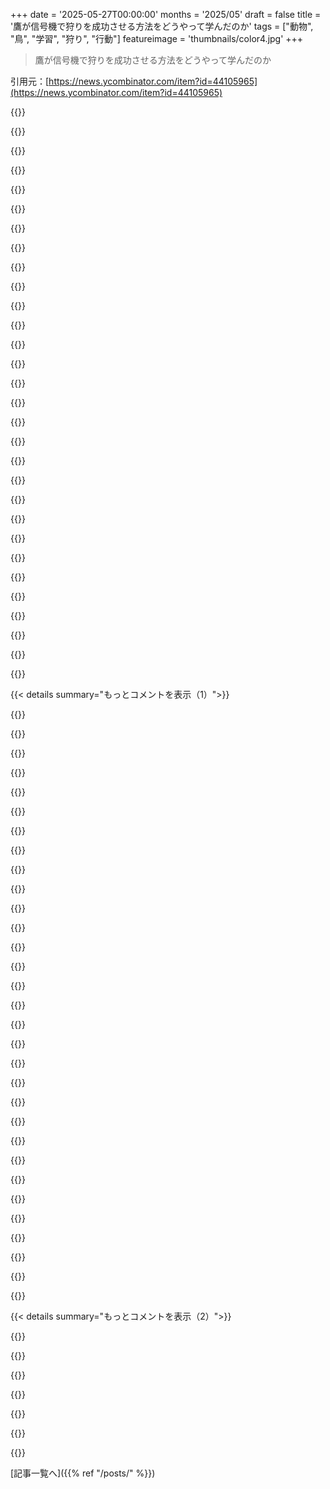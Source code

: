 +++
date = '2025-05-27T00:00:00'
months = '2025/05'
draft = false
title = '鷹が信号機で狩りを成功させる方法をどうやって学んだのか'
tags = ["動物", "鳥", "学習", "狩り", "行動"]
featureimage = 'thumbnails/color4.jpg'
+++

> 鷹が信号機で狩りを成功させる方法をどうやって学んだのか

引用元：[https://news.ycombinator.com/item?id=44105965](https://news.ycombinator.com/item?id=44105965)




{{<matomeQuote body="俺も似たような経験あるよ。LHBSでCessna 152でタキシングしてたら、鳥がいっぱいいたんだ。無線連絡したら鳥たちがパッと散ったんだけど、俺の飛行機の進路から外れた鳥は残ってた。鳥たちが飛行機の動きを学習して、どこへ向かうか予測してるのかなって思ったんだ。偶然か、エンジンの音で散っただけかもだけどね。" userName="krisoft" createdAt="2025/05/27 12:34:44" color="#ff5733">}}




{{<matomeQuote body="鳩とか雀も、車のすぐそばをすり抜けるの見るよね。そういや俺も同じことするし！雀は空中で虫捕るし、椋鳥もそうだっけな。動きを予測するのは第二の天性なんだろうね、きっと。" userName="throwanem" createdAt="2025/05/27 14:55:58" color="">}}




{{<matomeQuote body="まあ、そこには生存者バイアスがあるのは当然だよね。避けられなかったやつは見ないわけだし…" userName="vikingerik" createdAt="2025/05/27 15:20:13" color="">}}




{{<matomeQuote body="でもなんであんなギリギリ攻めるのか不思議になるよね。どんなメリットがあるんだろう。いくつかそれっぽい理由は考えられるけど、どれも自明ってわけじゃないんだ。" userName="im3w1l" createdAt="2025/05/27 15:43:46" color="">}}




{{<matomeQuote body="大学時代、ガチョウが歩道を占領してて、全然動かなかったんだ。人間が攻撃しないって学んでるんだろうね。近所のアヒルやガチョウも、人間がすぐ捕まえられないって分かってる距離なら平気みたい。動物は必ずしも最適化してるんじゃなくて、経験で学んだり、時には自信過剰になったり、遊びの時間も大事にしてるんだと思うよ。人間と似てるんじゃないかな。" userName="Dove" createdAt="2025/05/28 16:42:35" color="#38d3d3">}}




{{<matomeQuote body="昔、テニスボール真っすぐ上に投げたら、ちょうど鳥が飛んできて、右にクルッと回って1センチくらいで避けたことあるよ。" userName="blarg1" createdAt="2025/05/27 15:55:02" color="">}}




{{<matomeQuote body="ガチョウは人間に対して自信を持ってる理由が一つじゃないんだ。奴らにはちょっかい出さない方がいいよ。" userName="throwanem" createdAt="2025/05/28 20:24:02" color="">}}




{{<matomeQuote body="鳥の気持ちなんて本当は分からないけどさ、奴らの時間の感覚は俺たちと全然違うんだろうなって想像する。" userName="throwanem" createdAt="2025/05/27 15:56:24" color="">}}




{{<matomeQuote body="「flicker fusion rate」って検索すると詳しく学べるよ。" userName="dmd" createdAt="2025/05/27 16:33:55" color="">}}




{{<matomeQuote body="んー、どうだろうね。奴らは「ボンク（ぶつかる）」より「ホンク（鳴く）」って感じじゃない？彼らが攻撃的で威嚇する力があるのは分かるけど、ガチョウと人間が戦ったら、人間は噛まれたりアザできるくらいで、ガチョウは死ぬリスクがあるわけでしょ。俺はサソリと同じくらいの脅威かなって思う。戦いたくはないけど、戦うことになってもどっちが勝つか心配はしないな。まあ、クレイジーな人間はガチョウを心配すべきだけど、ガチョウの方がクレイジーな人間を心配する理由はもっとあるはず！" userName="Dove" createdAt="2025/05/30 01:41:24" color="#ff5733">}}




{{<matomeQuote body="ハチとかガチョウってマジで危ないけど、いざって時に使える暴力もすごいし、数も圧倒的に多いよね。あんたは自分がちゃんと立っていられるって思ってるみたいだけど、俺にはわかるよ。もしかしたらあんたは必要なキックボクサーなのかもね。もしそうじゃないなら、それは夢だよ。どんなケンカでもそうだけど、一旦倒されちゃったら後はもう何でもありだからね。地球上に俺が怖がるハチなんていないよ。会ったことある友達みたいなハチと、まだ会ってないだけのハチだけ。キッチンや玄関で相手したことあるし、酔っぱらった baldfaced yellowjackets が100匹いる真ん中にいたこともあるけど、怖いどころか全然大丈夫だった。別に俺が奴らの武器に免疫があるなんてバカなこと思ってるわけじゃないよ！ただ、奴らが俺に武器を使おうって思わせないのがどれだけ簡単か知ってるからね。ガチョウや白鳥の近くを歩く時は、いつもすごく気をつけて小さく歩いてるんだ。うっかり脅威に思われないようにね。まあ、あんたがどうするかはあんたの自由だよ。あんたの勝算がどうだろうと俺には関係ないし。鳥たちが引き続きあんたを本気で相手しないことと、ヒナとか神に誓って cygnet だけは絶対に怖がらせないことを願ってるよ。" userName="throwanem" createdAt="2025/05/30 13:04:20" color="">}}




{{<matomeQuote body="確かに、野生動物、たとえ小さくても、敬意を持って距離を置くべきってのは同意だよ。人間がガチョウに喧嘩売るべきって意味で言ったわけじゃないんだ。ケンカは何が起こるかわからないし、理由なくガチョウと戦うのが無謀だってのは完全に同意。それに、それは意地悪だよね。何かより強くても、それを虐待しちゃいけない。人間とガチョウが互いにどれだけ危険か、って評価は、別に挑戦状みたいな意味じゃなくて、ただそのことについて率直に思ったことなんだ。どっちにしても、もちろんガチョウには敬意を持って優しくするべきだよ。人間とガチョウの強さに関する話は、俺の最初のポイントとは実は関係ないんだ。俺が言いたかったのは、ガチョウの人間に対する度胸はグループによって違うし、”紙一重”どころか、人間が避けてくれることに賭けてるような極端なのもいるってこと。あるいは、俺が珍しいものを見ただけで、ただその日は Snow White みたいになってただけかもね（笑）。もっと一般的な話として、動物の行動は常に最適化問題の解決策として考える必要はないんだ。最終的にはそう信じるかどうかは別として、すぐにわかることとして、奴らの personality や経験も関係してくるし、たまに変な決断をすることもあるってことさ。" userName="Dove" createdAt="2025/06/01 03:28:54" color="">}}




{{<matomeQuote body="鳥類学者じゃないけど、鳥って体内に磁気コンパスセンサーを組み込んでると思うんだ。だから、電波の磁気的な部分を拾えるのか、ってのは興味深いね。可能性はすごく低いけど、そうだったらクールだよね。追記: https://www.sciencedaily.com/releases/2023/08/230828130356.h... って記事もあるよ。あんたは何周波数にいたの？鳥ってマジで聞いてるのかもしれないね。" userName="Neywiny" createdAt="2025/05/27 14:14:52" color="#ff5c5c">}}




{{<matomeQuote body="細かい指摘だけど，これは自然淘汰だよ．<br>車が鳥を進化させてるんじゃなくて，車が最も適応した鳥を選び出してるんだ．" userName="hnlmorg" createdAt="2025/05/27 17:01:16" color="">}}




{{<matomeQuote body="たぶん124．510 Mhzじゃないかな．あれはそこの現在の空港周波数だし，それ以来変わってないだろうから．<br>すごくクールな記事だね．でも，それってありそうな範囲から外れてるみたいだけど？" userName="krisoft" createdAt="2025/05/28 06:08:48" color="">}}




{{<matomeQuote body="「拾う」ことと「有用なデータを識別する」ことは全然違うよ．<br>「解読する」なんて話でもない．特定の帯域のエネルギーが飛行機が飛び立とうとしていることを意味するって知ることでさえ大きな飛躍に見えるーそれに，ある局に合わせたラジオは，動物の感覚能力よりも桁違いに厳密だろうね．" userName="IAmBroom" createdAt="2025/05/27 18:27:19" color="">}}




{{<matomeQuote body="フリッカーフュージョンは同じ画像が同じ位置にある時だけ．動くマウスカーソルは違う位置だから，実験するとカーソルの残像が見えるよ．素早く動くカーソルを目で追うとぼやけるけど，自然界の同じ速さの動きは平気だ．短い時間だけ画像を点滅させても内容は見える．これはフリッカーフュージョンが言うより短い時間でだよ．" userName="crote" createdAt="2025/05/28 10:46:24" color="#38d3d3">}}




{{<matomeQuote body="僕の街の主要なバス乗り場だと，バスがまだ走ってるのに，たくさんのハトがバスのすぐ前とか下で平気で歩き回ってるのが見られるよ．あの状況でハトがあんなに全く恐れがないのは，間違いなく学習された行動があるはずだね．" userName="xg15" createdAt="2025/05/27 23:26:54" color="">}}




{{<matomeQuote body="鳥じゃないけど、人間としては面白いね。アドレナリンはやばい薬だけど… 最高だ。" userName="harrall" createdAt="2025/05/27 22:09:57" color="">}}




{{<matomeQuote body="渡り鳥が人間のインフラをランドマークや”ルートマーカー”に使うって話、どこかで読んだな。この考え方って一般化できると思うんだ。<br>ほとんどの鳥は都市を空から見てて、動いている様子（車とか人とか）も全部見てる。日々の光景だから、そこからパターンを見つけて、どう利用できるか実験する可能性は高いんじゃないかな。" userName="xg15" createdAt="2025/05/27 23:18:27" color="#ff5c5c">}}




{{<matomeQuote body="＞ ほとんどの鳥は人生の大部分を空中で過ごして、人間が作った景色を見下ろしてる。都市の空からの眺めは、人間にとっての近所の道みたいに鳥にも馴染み深いんじゃないかな。<br>この違いを伝えるのに、Perdido Street Station の冒頭数章は素晴らしい仕事をしてるよ。" userName="kqr" createdAt="2025/05/28 07:31:31" color="">}}




{{<matomeQuote body="＞ Cooper’s hawk は、都市生活に適応した少ない猛禽類の一つだ。都市は危険だけど、特に大型の猛禽類には大変だ。<br>Peregrine falcons はよく適応したし、もっと大きい。サイズ的にハト狩りに向いてて、スズメより高く飛ぶハトを狩るのはリスクが少ないのかもしれないね。" userName="lloeki" createdAt="2025/05/27 13:36:34" color="#ff5c5c">}}




{{<matomeQuote body="俺の街にも Peregrine falcons いるよ。前に街中を歩いてたら、歩道にハトを掴んでるやつを見かけたんだ。通勤してる人たちみんなでそいつを避けて歩いた。なんかすごく変な光景だったな。" userName="hackeraccount" createdAt="2025/05/27 14:51:35" color="">}}




{{<matomeQuote body="あと、ハトってめちゃくちゃ賢いとか俊敏だってわけじゃないから、捕まえられるくらい大きければ、食べ物に困ることはあんまりないだろうね。" userName="Etheryte" createdAt="2025/05/27 14:05:26" color="">}}




{{<matomeQuote body="この前、地元の公園（South London）に行った時、ハトの中に混じって木の上でまったりしてる Buzzard を見かけたよ。小さかったけど、それでも威厳があったな。" userName="varispeed" createdAt="2025/05/27 14:11:46" color="">}}




{{<matomeQuote body="＞ Peregrine falcons はかなりうまくいったし、彼らはずっと大きい。<br>どういう意味かよく分からないな。僕が知ってる限り、そして過去数分で調べた全ての情報源によると、Peregrine falcons と Cooper’s hawks はだいたい同じサイズだよ（体長と翼開長は1ー2インチ差）。" userName="pdabbadabba" createdAt="2025/05/27 14:43:09" color="#ff33a1">}}




{{<matomeQuote body="London には Peregrine falcons の密度が高いらしいね（でも高密度って言っても繁殖ペアは40組くらいだけど）。それで、急増してる野生のインコの数をどうにかできるんじゃないかって期待してる人もいるみたいだ…" userName="vidarh" createdAt="2025/05/27 15:29:44" color="">}}




{{<matomeQuote body="もしUS出身なら、たぶん元の投稿者が見た鳥とは違う鳥を想像してると思うよ、って一応注意ね。" userName="eorthling" createdAt="2025/05/27 16:44:28" color="">}}




{{<matomeQuote body="へえ、面白いね。僕の周りだと、猛禽類は高いところで狩りをして、獲物が地面に落ちても諦めるんだ。通りに降りてくのは危険すぎるからね。" userName="lloeki" createdAt="2025/05/27 15:28:40" color="">}}




{{<matomeQuote body="PeregrinesはCooper’sより小さくて軽い作りなんだ。僕はCooper’sがよく来るPeregrineのテリトリーに住んでて見分けは簡単。オスのCooper’sはPeregrineサイズでsharp-shinned hawksと似てるけど性の二形性だね。PeregrinesもCooper’sも飛んでる鳥を獲るけど、小鳥の反応は違うみたい。Cooper’sにはモビングするのを見るけど、Peregrineには隠れるだけだよ。" userName="throwanem" createdAt="2025/05/27 14:47:54" color="#ff33a1">}}




{{< details summary="もっとコメントを表示（1）">}}

{{<matomeQuote body="Mandhattanで1年生き延びたフクロウFlaccoの話を知ってる？<br>https://en.m.wikipedia.org/wiki/Flaco_(owl)<br>死因は衝突だけど、生きる術は学んでたから、食料のネズミが毒入りだったせいみたい。僕らは動物の認知能力を過小評価しがちだけど、知能が人間だけにしかないって進化論的に変だよね。" userName="hshdhdhj4444" createdAt="2025/05/27 14:37:16" color="#ff5733">}}




{{<matomeQuote body="僕の自宅のオフィスから撮った写真もあるよ！<br>https://m.galaxybound.com/@vidar/114256153547342202<br>あと、うちからちょっと歩いたとこから撮ったのもね！<br>https://m.galaxybound.com/@vidar/114582595390607406<br>もうあちこちにいるんだよ。" userName="vidarh" createdAt="2025/05/28 00:22:13" color="#ff5c5c">}}




{{<matomeQuote body="USでは、buzzardってほとんどの場合turkey vultureの俗称なんだよ。ヨーロッパやアジアにいるcommon buzzardとは全然違う鳥なんだ。" userName="sethhochberg" createdAt="2025/05/27 17:38:33" color="">}}




{{<matomeQuote body="残念ながらうちの辺りにはCooper’sがいないから、経験はないんだ。だから調べたんだけど（近くのコメント見てね）、その情報源によればサイズも体重もかなり小さいって分かったよ。僕の周りでPeregrineにモビングしようとするのは、カラスだけだね。" userName="lloeki" createdAt="2025/05/27 15:26:57" color="">}}




{{<matomeQuote body="ハトのレースが、彼らのスピードと知能の両方に頼ってるスポーツだってとこ以外は、ね。" userName="morkalork" createdAt="2025/05/27 15:56:20" color="">}}




{{<matomeQuote body="フランスのAlbiにあるCathédrale Sainte-Cécileの上に peregrine falcons のライブウェブカメラがあるよ。リンクはこちら<br>https://albi.fr/environnement/les-faucons-pelerins<br>https://en.wikipedia.org/wiki/Albi_Cathedral" userName="guerby" createdAt="2025/05/27 16:34:05" color="#45d325">}}




{{<matomeQuote body="オーストラリアのMelbourneのCBDにある367 Collins Stの屋上にはfalcons一家が住んでるんだって。<br>YouTubeでそのfalcon camの映像を見つけられるよ。" userName="throwaway422432" createdAt="2025/05/28 04:56:51" color="#45d325">}}




{{<matomeQuote body="そうだね。俺は生で見た印象を言ってるだけさ。でも、他の鳥は peregrine をもっと印象的に感じてるんだろうな。急降下する狩りの習慣で高い高度にいるから、俺には小さくて細く見えるんだろうって後になって気づいたよ。巣の近くで時々見る時は、その大きさに驚くんだ。だから、Sibley’sを見直したのもあるけど、ここでの間違いは俺のだね。まあ、それもあってか、accipiters や buteos に比べて、falcons は全部流線型でコンパクトな印象なんだよ。" userName="throwanem" createdAt="2025/05/27 16:04:27" color="">}}




{{<matomeQuote body="それってhawkとfalconの狩りの違いであって、都会か田舎かの違いじゃないんだ。<br>Quailはfalconの影が通っても飛び立たないけど、hawkの影だと一斉に飛び立つらしいよ。" userName="IAmBroom" createdAt="2025/05/27 18:30:30" color="#45d325">}}




{{<matomeQuote body="彼らは幅広い気温によく適応してるんだよね。それは高地の温帯雨林で見つかる種がいるからだよ。<br>ペットショップや動物園からの脱走で、世界中にかなりの数の個体群が広がってるんだ。<br>俺の近くで有名なのはPasadena parrotsっていう何十年もの脱走で増えたと思われる何千羽もの鳥たちだよ。[1]<br>Chicago, New York, Rome, Tokyo、それ以外にもたくさんの都市に個体群がいるんだ。<br>[1] https://www.lafieldguide.com/p/the-pasadena-parrots" userName="throwup238" createdAt="2025/05/27 18:54:22" color="">}}




{{<matomeQuote body="” The common buzzard in Europe/Asia is a different bird entirely”<br>面白いことにフランス語ではね、<br>- buzzardは”buse”（主にButeo[1]だけどそれに限らない）<br>- 全く違うのに発音が全く同じ”busard”（Circus[2]）があるんだ。<br>- 追記：ああ、それと”balbuzard”（Pandion[3]、別名ospreys）もね。" userName="lloeki" createdAt="2025/05/27 19:30:11" color="">}}




{{<matomeQuote body="Black Redstart は元々崖の穴なんかに住むように進化した鳥で、イギリスではあまり広く分布してなかったんだ。<br>第二次世界大戦後、南部の都市が爆撃されて廃墟になったとき、彼らはその荒れ果てた爆撃跡地にたくさん移り住んだんだ。<br>爆撃跡地が片付けられて都市が再開発されるにつれて、彼らの生息地は失われた。<br>でも同時にイギリスは脱工業化が進んで、彼らは北部の放棄された工場に移り住んだんだ。<br>今それらの場所も再開発されて、また生息地を失いつつあるんだよ。" userName="twic" createdAt="2025/05/27 18:45:17" color="#ff33a1">}}




{{<matomeQuote body="スイスの大都市では、 red kite がよく見られるんだと思う。<br>本当によくいるよ。 Zurich, Lausanne, Geneva の中心部の空にはいつも何羽かいるんだ。<br>出身の東ヨーロッパの故郷の都市はカラス、ハト、小鳥（主に sprigs と sparrows）ばっかりだから、最高の形で非現実的に感じるよ。<br>猛禽類なんて、野生の場所にしかいないものだったからね。<br>もう一つ適応しないといけないことだけど、全く文句はないよ。<br>はっきり言うと、これらの都市は巨大都市ではないけど、鳥にとってそこまで遠くない山に野生が追いやられたと予想するのに十分な大きさだよ。" userName="jajko" createdAt="2025/05/28 18:55:35" color="#ff33a1">}}




{{<matomeQuote body="” underestimated non human animals cognitive abilities”<br>人間はまさに人間がやることをやったんだと思うよ。誤解ね。<br>他の動物と違って、人間は長い時間をかけて研究してない生き物を理解する能力がないんだ。<br>動物が賢いのは分かってる。でも知性が何を意味するのか分かってない。<br>それは俺たちが使えるもの？違う？だったら無視するものだね。<br>そしてそれはまず間違いなく、俺たちが軽蔑するものなんだ。" userName="nashashmi" createdAt="2025/05/27 18:33:14" color="#ff5c5c">}}




{{<matomeQuote body="Edmontonの駐車場で曲がるとき，危うく（鷹を）轢きそうになったよ．バックしたら、まだハトの上に立ってこっちを睨んでた．それで回り道したんだ．" userName="glxxyz" createdAt="2025/05/27 16:02:23" color="">}}




{{<matomeQuote body="過去数分で調べたPeregrine falconとCooper’s hawkのサイズと重さの情報だよ．Peregrine falconは体長３４-５８cm，オス３３０-１０００g，メス７００-１５００g．Cooper’s hawkは全長オス３５-４６cm，メス４２-５０cm，オス２１５-３９０g，メス３０５-７０１gくらいみたい．詳細なデータはWikipediaにあるよ．" userName="lloeki" createdAt="2025/05/27 15:18:59" color="#ff33a1">}}




{{<matomeQuote body="PhoenixのEast Valleyにあるうちの近所では，Cooper’s hawk，kestrel，peregrine falcon，zone tailed hawk，merlin，それに若いbald eagleを１羽見たことあるよ．たくさんのturkey vultureやたまにblack vultureも一緒にね．" userName="skipkey" createdAt="2025/05/27 14:38:36" color="">}}




{{<matomeQuote body="実はハトってすごい俊敏だって知られてて，垂直に飛び立ったり，離陸直後にバックフリップみたいな回避行動ができたりするんだよ．それはまさにfalconみたいな捕食者から逃げるためなんだ．街中のハトはただ太って，怠け者になって，交通や人の周りでは逃げる反応を抑えちゃう傾向にあるだけなんだ．" userName="Modified3019" createdAt="2025/05/27 14:48:01" color="">}}




{{<matomeQuote body="昔CraigslistにSQLで広告出したら，DBAに鷹狩り（hawking）誘われた話．彼女はCooper’s hawkとHonda CRVで，カラスを窓から鷹で捕獲．バード弾のドライブバイシューティングみたいだった．捕まえたカラスはバラバラにしてバケツへ．KFCの寿司みたいで衝撃だったな．" userName="devoutsalsa" createdAt="2025/05/27 16:27:18" color="">}}




{{<matomeQuote body="これの最初の段落を読んだらね、誰かにプロンプトインジェクションされようとしてる時のLLMって、こんな気持ちになるんじゃないかなって思っちゃったよ。" userName="patrick41638265" createdAt="2025/05/27 20:19:35" color="#38d3d3">}}




{{<matomeQuote body="なんかこれ、「あれ？夢？それともサイドクエスト？」って領域にどんどんエスカレートしていくタイプの話だね…あとね、「KFCで頼む寿司」って表現が頭から離れそうにないわ。”" userName="MarceliusK" createdAt="2025/05/28 07:08:23" color="#ff33a1">}}




{{<matomeQuote body="それで結婚しなかったの！？" userName="dmd" createdAt="2025/05/27 16:32:35" color="">}}




{{<matomeQuote body="OPじゃないんだけどさ、俺カラスと友達なんだ。それを説明しなきゃいけないこと想像してみてよ…" userName="throwanem" createdAt="2025/05/27 16:37:15" color="">}}




{{<matomeQuote body="すごく賢い鳥たちだよね。" userName="srean" createdAt="2025/05/27 17:56:37" color="">}}




{{<matomeQuote body="「ベイビー、あんな体のパーツ、俺にとっては何も意味しないよ！俺はカラスが好きなんだ！」プレイヤーを恨むなよ、ベイビー。" userName="IAmBroom" createdAt="2025/05/27 18:23:35" color="">}}




{{<matomeQuote body="彼らってさ、たいていの人間よりずっと礼儀正しい感覚を持ってるんだよ。私たちとか、もしかしたら近い親戚以外の動物も大抵そうなんだけどね。正直、それが私たち（人間）にとって有利なことかって言ったら、そうでもない気がするんだ。" userName="throwanem" createdAt="2025/05/27 18:53:17" color="">}}




{{<matomeQuote body="きっと彼女、すごく優秀なデータベース管理者だったんだろうな。" userName="senkora" createdAt="2025/05/27 18:13:51" color="">}}




{{<matomeQuote body="きっと鷹みたいなタイプだったんだろうね。" userName="layer8" createdAt="2025/05/27 18:34:25" color="">}}




{{<matomeQuote body="なんか人の薬飲んじゃったみたいな気分だわ。" userName="JSR_FDED" createdAt="2025/05/28 08:20:18" color="">}}




{{<matomeQuote body="はい，みんな，これが Markov chain だよ．" userName="3cats-in-a-coat" createdAt="2025/05/27 19:17:17" color="#785bff">}}

{{</details>}}




{{< details summary="もっとコメントを表示（2）">}}

{{<matomeQuote body="SQLで証明してみなよ．" userName="3cats-in-a-coat" createdAt="2025/05/29 02:04:03" color="">}}




{{<matomeQuote body="DO $$<br>  BEGIN<br>      ASSERT (<br>          SELECT<br>              COUNT(1)<br>          FROM<br>              friends JOIN posters ON friends.id = posters.id<br>          WHERE<br>              posters.username = ’devoutsalsa’<br>      ) = 1，<br>      ’He’’s in there， I swear it！’；<br>  END；<br>$$；" userName="kstrauser" createdAt="2025/05/29 18:43:24" color="#ff33a1">}}




{{<matomeQuote body="その広告めっちゃ見たいんだけど．まだ持ってるか，大体再現できる可能性ある？" userName="_pktm_" createdAt="2025/05/28 15:08:16" color="">}}




{{<matomeQuote body="メールで探してたんだけど，もうだいぶ前のだから無くなっちゃったと思うな．" userName="devoutsalsa" createdAt="2025/05/28 15:54:15" color="">}}




{{<matomeQuote body="それマジでひどいね．カラスだって痛み感じるんだよ．" userName="tsss" createdAt="2025/05/27 20:18:41" color="">}}




{{<matomeQuote body="これこそが peak HN だね．" userName="qingcharles" createdAt="2025/05/27 18:13:35" color="">}}

{{</details>}}



[記事一覧へ]({{% ref "/posts/" %}})
